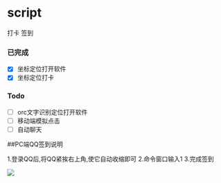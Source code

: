 # script
打卡  签到   

### 已完成
- [x] 坐标定位打开软件
- [x] 坐标定位打卡

### Todo
- [ ] orc文字识别定位打开软件
- [ ] 移动端模拟点击
- [ ] 自动聊天

##PC端QQ签到说明

1.登录QQ后,将QQ紧挨右上角,使它自动收缩即可
2.命令窗口输入1
3.完成签到

![](images/PC端QQ签到.gif)